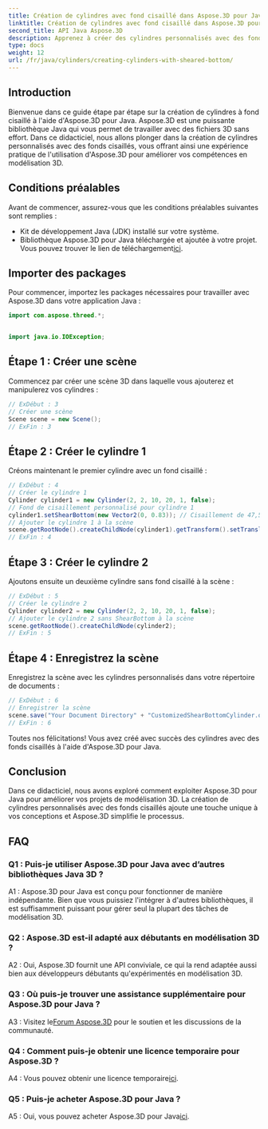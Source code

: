 ```yaml
---
title: Création de cylindres avec fond cisaillé dans Aspose.3D pour Java
linktitle: Création de cylindres avec fond cisaillé dans Aspose.3D pour Java
second_title: API Java Aspose.3D
description: Apprenez à créer des cylindres personnalisés avec des fonds cisaillés à l'aide d'Aspose.3D pour Java. Améliorez vos compétences en modélisation 3D avec ce guide étape par étape.
type: docs
weight: 12
url: /fr/java/cylinders/creating-cylinders-with-sheared-bottom/
---
```

## Introduction

Bienvenue dans ce guide étape par étape sur la création de cylindres à fond cisaillé à l'aide d'Aspose.3D pour Java. Aspose.3D est une puissante bibliothèque Java qui vous permet de travailler avec des fichiers 3D sans effort. Dans ce didacticiel, nous allons plonger dans la création de cylindres personnalisés avec des fonds cisaillés, vous offrant ainsi une expérience pratique de l'utilisation d'Aspose.3D pour améliorer vos compétences en modélisation 3D.

## Conditions préalables

Avant de commencer, assurez-vous que les conditions préalables suivantes sont remplies :
- Kit de développement Java (JDK) installé sur votre système.
-  Bibliothèque Aspose.3D pour Java téléchargée et ajoutée à votre projet. Vous pouvez trouver le lien de téléchargement[ici](https://releases.aspose.com/3d/java/).

## Importer des packages

Pour commencer, importez les packages nécessaires pour travailler avec Aspose.3D dans votre application Java :
```java
import com.aspose.threed.*;


import java.io.IOException;
```

## Étape 1 : Créer une scène

Commencez par créer une scène 3D dans laquelle vous ajouterez et manipulerez vos cylindres :
```java
// ExDébut : 3
// Créer une scène
Scene scene = new Scene();
// ExFin : 3
```

## Étape 2 : Créer le cylindre 1

Créons maintenant le premier cylindre avec un fond cisaillé :
```java
// ExDébut : 4
// Créer le cylindre 1
Cylinder cylinder1 = new Cylinder(2, 2, 10, 20, 1, false);
// Fond de cisaillement personnalisé pour cylindre 1
cylinder1.setShearBottom(new Vector2(0, 0.83)); // Cisaillement de 47,5 degrés dans le plan xy (axe z)
// Ajouter le cylindre 1 à la scène
scene.getRootNode().createChildNode(cylinder1).getTransform().setTranslation(10, 0, 0);
// ExFin : 4
```

## Étape 3 : Créer le cylindre 2

Ajoutons ensuite un deuxième cylindre sans fond cisaillé à la scène :
```java
// ExDébut : 5
// Créer le cylindre 2
Cylinder cylinder2 = new Cylinder(2, 2, 10, 20, 1, false);
// Ajouter le cylindre 2 sans ShearBottom à la scène
scene.getRootNode().createChildNode(cylinder2);
// ExFin : 5
```

## Étape 4 : Enregistrez la scène

Enregistrez la scène avec les cylindres personnalisés dans votre répertoire de documents :
```java
// ExDébut : 6
// Enregistrer la scène
scene.save("Your Document Directory" + "CustomizedShearBottomCylinder.obj", FileFormat.WAVEFRONTOBJ);
// ExFin : 6
```

Toutes nos félicitations! Vous avez créé avec succès des cylindres avec des fonds cisaillés à l'aide d'Aspose.3D pour Java.

## Conclusion

Dans ce didacticiel, nous avons exploré comment exploiter Aspose.3D pour Java pour améliorer vos projets de modélisation 3D. La création de cylindres personnalisés avec des fonds cisaillés ajoute une touche unique à vos conceptions et Aspose.3D simplifie le processus.

## FAQ

### Q1 : Puis-je utiliser Aspose.3D pour Java avec d’autres bibliothèques Java 3D ?

A1 : Aspose.3D pour Java est conçu pour fonctionner de manière indépendante. Bien que vous puissiez l'intégrer à d'autres bibliothèques, il est suffisamment puissant pour gérer seul la plupart des tâches de modélisation 3D.

### Q2 : Aspose.3D est-il adapté aux débutants en modélisation 3D ?

A2 : Oui, Aspose.3D fournit une API conviviale, ce qui la rend adaptée aussi bien aux développeurs débutants qu'expérimentés en modélisation 3D.

### Q3 : Où puis-je trouver une assistance supplémentaire pour Aspose.3D pour Java ?

 A3 : Visitez le[Forum Aspose.3D](https://forum.aspose.com/c/3d/18) pour le soutien et les discussions de la communauté.

### Q4 : Comment puis-je obtenir une licence temporaire pour Aspose.3D ?

 A4 : Vous pouvez obtenir une licence temporaire[ici](https://purchase.aspose.com/temporary-license/).

### Q5 : Puis-je acheter Aspose.3D pour Java ?

 A5 : Oui, vous pouvez acheter Aspose.3D pour Java[ici](https://purchase.aspose.com/buy).